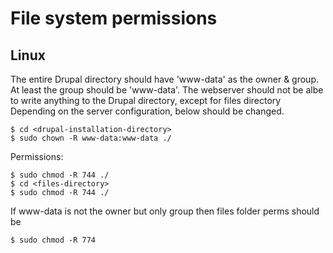 # File system permissions

## Linux
The entire Drupal directory should have 'www-data' as the owner & group. At least the group should be 'www-data'.
The webserver should not be albe to write anything to the Drupal directory, except for files directory
Depending on the server configuration, below should be changed.
```
$ cd <drupal-installation-directory>
$ sudo chown -R www-data:www-data ./
```

Permissions:
```
$ sudo chmod -R 744 ./
$ cd <files-directory>
$ sudo chmod -R 744 ./
```
If www-data is not the owner but only group then files folder perms should be
```
$ sudo chmod -R 774
```

